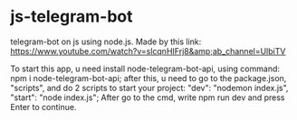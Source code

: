 # js-telegram-bot
telegram-bot on js using node.js. Made by this link: https://www.youtube.com/watch?v=slcqnHIFrj8&amp;ab_channel=UlbiTV

 To start this app, u need install node-telegram-bot-api, using command: npm i node-telegram-bot-api;
 after this, u need to go to the package.json, "scripts", and do 2 scripts to start your project: "dev": "nodemon index.js",
        "start": "node index.js";
        After go to the cmd, write npm run dev and press Enter to continue.

